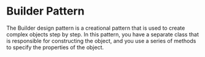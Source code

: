# Builder Pattern
The Builder design pattern is a creational pattern that is used to create complex objects step by step. In this pattern, you have a separate class that is responsible for constructing the object, and you use a series of methods to specify the properties of the object.
